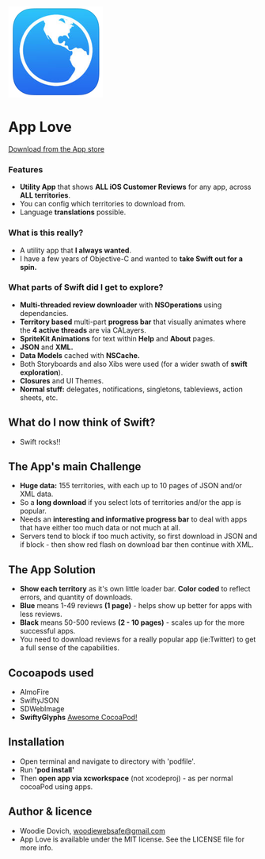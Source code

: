 ![alt tag](https://github.com/snowpunch/AppLove/blob/master/apploveicon.png?raw=true) 
# App Love

[Download from the App store](https://itunes.apple.com/us/app/app-love/id1099336831?mt=8)

### Features
- **Utility App** that shows **ALL iOS Customer Reviews** for any app, across **ALL territories**.
- You can config which territories to download from.
- Language **translations** possible.

### What is this really?

- A utility app that **I always wanted**.
- I have a few years of Objective-C and wanted to **take Swift out for a spin.**

### What parts of Swift did I get to explore?
- **Multi-threaded review downloader** with **NSOperations** using dependancies.
- **Territory based** multi-part **progress bar** that visually animates where the **4 active threads** are via CALayers.
- **SpriteKit Animations** for text within **Help** and **About** pages.
- **JSON** and **XML.**
- **Data Models** cached with **NSCache.**
- Both Storyboards and also Xibs were used (for a wider swath of **swift exploration**).
- **Closures** and UI Themes.
- **Normal stuff:** delegates, notifications, singletons, tableviews, action sheets, etc.

## What do I now think of Swift?
- Swift rocks!!

## The App's main Challenge
- **Huge data:**  155 territories, with each up to 10 pages of JSON and/or XML data. 
- So a **long download** if you select lots of territories and/or the app is popular.
- Needs an **interesting and informative progress bar** to deal with apps that have either too much data or not much at all.
- Servers tend to block if too much activity, so first download in JSON and if block - then show red flash on download bar then continue with XML.

## The App Solution
- **Show each territory** as it's own little loader bar. **Color coded** to reflect errors, and quantity of downloads.
- **Blue** means 1-49 reviews **(1 page)** - helps show up better for apps with less reviews.
- **Black** means 50-500 reviews **(2 - 10 pages)** - scales up for the more successful apps.
- You need to download reviews for a really popular app (ie:Twitter) to get a full sense of the capabilities.
 
## Cocoapods used
- AlmoFire
- SwiftyJSON
- SDWebImage
- **SwiftyGlyphs** [Awesome CocoaPod!](https://github.com/snowpunch/SwiftyGlyphs)

## Installation

- Open terminal and navigate to directory with 'podfile'.
- Run **'pod install'**
- Then **open app via xcworkspace** (not xcodeproj) - as per normal cocoaPod using apps.

## Author & licence

- Woodie Dovich,  woodiewebsafe@gmail.com
- App Love is available under the MIT license. See the LICENSE file for more info.
